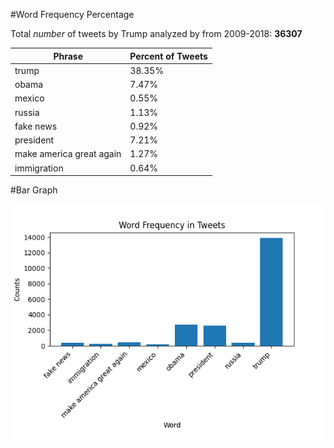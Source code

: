 #Word Frequency Percentage

Total *number* of tweets by Trump analyzed by from 2009-2018: **36307**

|      Phrase     |   Percent of Tweets  |
|---------------|----------------------|
|            trump |  38.35% |
|            obama |   7.47% |
|           mexico |   0.55% |
|           russia |   1.13% |
|        fake news |   0.92% |
|        president |   7.21% |
| make america great again |   1.27% |
|      immigration |   0.64% |

#Bar Graph

![Graph includes all the data from the table above](Trump_Tweet_Figure.png)

